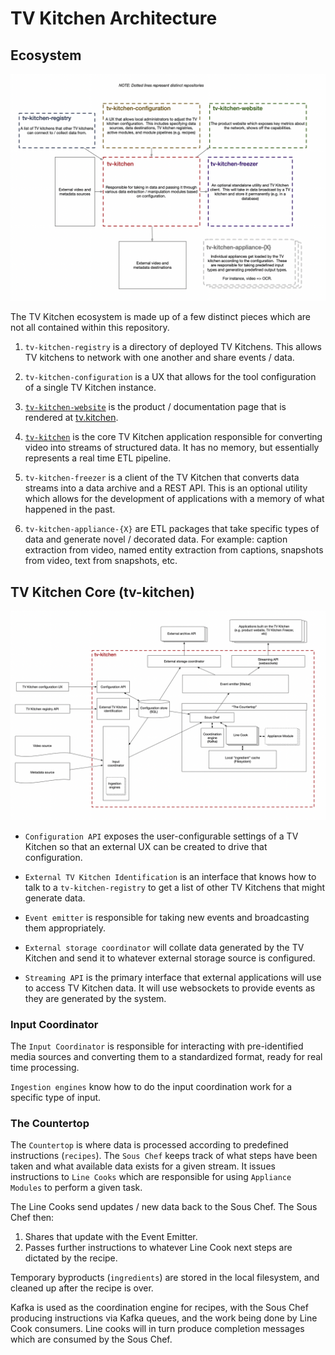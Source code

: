 # TV Kitchen Architecture

## Ecosystem

![TV Kitchen ecosystem](img/ecosystem.png)

The TV Kitchen ecosystem is made up of a few distinct pieces which are not all contained within this repository.

1. `tv-kitchen-registry` is a directory of deployed TV Kitchens. This allows TV kitchens to network with one another and share events / data.

2. `tv-kitchen-configuration` is a UX that allows for the tool configuration of a single TV Kitchen instance.

3. [`tv-kitchen-website`](https://github.com/tvkitchen/tv-kitchen-website) is the product / documentation page that is rendered at [tv.kitchen](https://tv.kitchen).

4. [`tv-kitchen`](https://github.com/tvkitchen/tv-kitchen) is the core TV Kitchen application responsible for converting video into streams of structured data. It has no memory, but essentially represents a real time ETL pipeline.

5. `tv-kitchen-freezer` is a client of the TV Kitchen that converts data streams into a data archive and a REST API. This is an optional utility which allows for the development of applications with a memory of what happened in the past.

6. `tv-kitchen-appliance-{X}` are ETL packages that take specific types of data and generate novel / decorated data. For example: caption extraction from video, named entity extraction from captions, snapshots from video, text from snapshots, etc.


## TV Kitchen Core (tv-kitchen)

![TV Kitchen core architecture](img/tv-kitchen.png)

* `Configuration API` exposes the user-configurable settings of a TV Kitchen so that an external UX can be created to drive that configuration.

* `External TV Kitchen Identification` is an interface that knows how to talk to a `tv-kitchen-registry` to get a list of other TV Kitchens that might generate data.

* `Event emitter` is responsible for taking new events and broadcasting them appropriately.

* `External storage coordinator` will collate data generated by the TV Kitchen and send it to whatever external storage source is configured.

* `Streaming API` is the primary interface that external applications will use to access TV Kitchen data.  It will use websockets to provide events as they are generated by the system.

### Input Coordinator

The `Input Coordinator` is responsible for interacting with pre-identified media sources and converting them to a standardized format, ready for real time processing.

`Ingestion engines` know how to do the input coordination work for a specific type of input.

### The Countertop

The `Countertop` is where data is processed according to predefined instructions (`recipes`). The `Sous Chef` keeps track of what steps have been taken and what available data exists for a given stream. It issues instructions to `Line Cooks` which are responsible for using `Appliance Modules` to perform a given task.

The Line Cooks send updates / new data back to the Sous Chef. The Sous Chef then:

1. Shares that update with the Event Emitter.
2. Passes further instructions to whatever Line Cook next steps are dictated by the recipe.

Temporary byproducts (`ingredients`) are stored in the local filesystem, and cleaned up after the recipe is over.

Kafka is used as the coordination engine for recipes, with the Sous Chef producing instructions via Kafka queues, and the work being done by Line Cook consumers.  Line cooks will in turn produce completion messages which are consumed by the Sous Chef.
